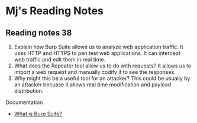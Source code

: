 # Mj's Reading Notes

## Reading notes 38


1. Explain how Burp Suite allows us to analyze web application traffic. It uses HTTP and HTTPS to pen test web applications. It can intercept web traffic and edit them in real time. 
2. What does the Repeater tool allow us to do with requests? It allows us to import a web request and manually codify it to see the responses. 
3. Why might this be a useful tool for an attacker? This could be usually by an attacker becuase it allows real time modification and payload distribution. 

Documentation
- [What is Burp Suite?](https://www.technipages.com/what-is-burp-suite/)